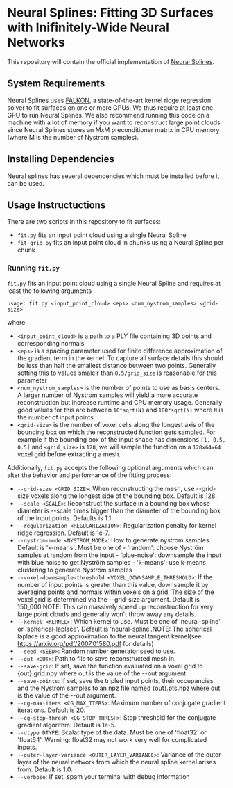 # Neural Splines: Fitting 3D Surfaces with Inifinitely-Wide Neural Networks
This repository will contain the official implementation of [Neural Splines](https://arxiv.org/abs/2006.13782).

## System Requirements
Neural Splines uses [FALKON](https://arxiv.org/abs/1705.10958), a state-of-the-art kernel ridge regression solver to fit 
surfaces on one or more GPUs. We thus require at least one GPU to run Neural Splines. 
We also recommend running this code on a machine with a lot of memory if you want to reconstruct large point clouds 
since Neural Splines stores an MxM preconditioner matrix in CPU memory (where M is the number of Nystrom samples). 

## Installing Dependencies
Neural splines has several dependencies which must be installed before it can be used.

## Usage Instructuctions
There are two scripts in this repository to fit surfaces:
* `fit.py` fits an input point cloud using a single Neural Spline
* `fit_grid.py` fits an input point cloud in chunks using a Neural Spline per chunk

### Running `fit.py`

`fit.py` fits an input point cloud using a single Neural Spline and requires at least the following arguments
```
usage: fit.py <input_point_cloud> <eps> <num_nystrom_samples> <grid-size>
```
where
* `<input_point_cloud>` is a path to a PLY file containing 3D points and corresponding normals
* `<eps>` is a spacing parameter used for finite difference approximation of the gradient term in the kernel. 
  To capture all surface details this should be less than half the smallest distance between two points. 
  Generally setting this to values smalelr than `0.5/grid_size` is reasonable for this parameter
* `<num_nystrom_samples>` is the number of points to use as basis centers. A larger number of Nystrom samples will yield 
  a more accurate reconstruction but increase runtime and CPU memory usage. Generally good values for this are between 
  `10*sqrt(N)` and `100*sqrt(N)` where `N` is the number of input points.
* `<grid-size>` is the number of voxel cells along the longest axis of the bounding box on which the reconstructed 
  function gets sampled. For example if the bounding box of the input shape has dimensions `[1, 0.5, 0.5]` and 
  `<grid_size>` is `128`, we will sample the function on a `128x64x64` voxel grid before extracting a mesh.
  
Additionally, `fit.py` accepts the following optional arguments which can alter the behavior and performance of
the fitting process:
  * `--grid-size <GRID_SIZE>`: When reconstructing the mesh, use --grid-size voxels along the longest side of the bounding box. Default is 128.
  * `--scale <SCALE>`: Reconstruct the surface in a bounding box whose diameter is --scale times bigger than the diameter of the bounding box of the input points. Defaults is 1.1.
  * `--regularization <REGULARIZATION>`: Regularization penalty for kernel ridge regression. Default is 1e-7.
  * `--nystrom-mode <NYSTROM_MODE>`: How to generate nystrom samples. Default is 'k-means'. Must be one of
        - 'random': choose Nyström samples at random from the input
        - 'blue-noise': downsample the input with blue noise to get Nyström samples
        - 'k-means': use k-means  clustering to generate Nyström samples
  * `--voxel-downsample-threshold <VOXEL_DOWNSAMPLE_THRESHOLD>`: If the number of input points is greater than this value, downsample it by averaging points and normals within voxels on a grid. The size of the voxel grid is determined via the --grid-size argument. Default is 150_000.NOTE: This can massively  speed up reconstruction for very large point clouds and generally won't throw away any details.
  * `--kernel <KERNEL>`: Which kernel to use. Must be one of 'neural-spline' or 'spherical-laplace'. Default is 'neural-spline'.NOTE: The spherical laplace is a good approximation to the neural tangent kernel(see https://arxiv.org/pdf/2007.01580.pdf for details)
  * `--seed <SEED>`: Random number generator seed to use.
  * `--out <OUT>`:  Path to file to save reconstructed mesh in.
  * `--save-grid`: If set, save the function evaluated on a voxel grid to {out}.grid.npy where out is the value of the --out argument.
  * `--save-points`: If set, save the tripled input points, their occupancies, and the Nyström samples to an npz file named {out}.pts.npz where out is the value of the --out argument.
  * `--cg-max-iters <CG_MAX_ITERS>`: Maximum number of conjugate gradient iterations. Default is 20.
  * `--cg-stop-thresh <CG_STOP_THRESH>`: Stop threshold for the conjugate gradient algorithm. Default is 1e-5.
  * `--dtype DTYPE`: Scalar type of the data. Must be one of 'float32' or 'float64'. Warning: float32 may not work very well for complicated inputs.
  * `--outer-layer-variance <OUTER_LAYER_VARIANCE>`: Variance of the outer layer of the neural network from which the neural spline kernel arises from. Default is 1.0.
  * `--verbose`: If set, spam your terminal with debug information



